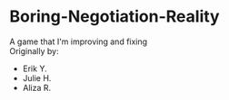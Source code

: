 # Boring-Negotiation-Reality
A game that I'm improving and fixing
<br/>Originally by:  
* Erik Y.  
* Julie H.  
* Aliza R.  
